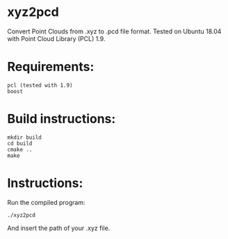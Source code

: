 # xyz2pcd
Convert Point Clouds from .xyz to .pcd file format.
Tested on Ubuntu 18.04 with Point Cloud Library (PCL) 1.9.

# Requirements:
```
pcl (tested with 1.9)
boost
```

# Build instructions:
```
mkdir build
cd build
cmake ..
make
```

# Instructions:
Run the compiled program:
```
./xyz2pcd
```
And insert the path of your .xyz file.
